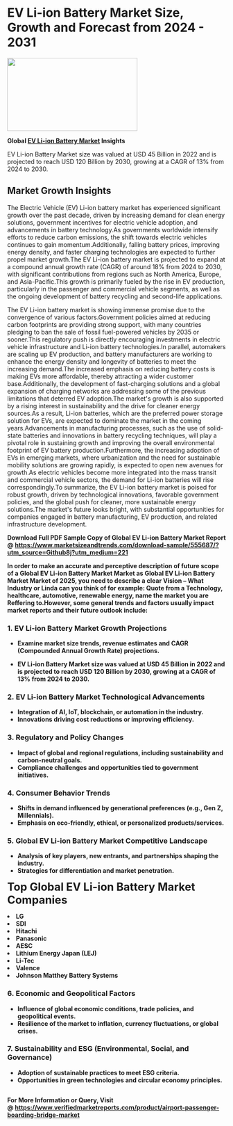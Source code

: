 <H1>EV Li-ion Battery Market Size, Growth and Forecast from 2024 - 2031</H1><img class="aligncenter size-medium wp-image-584254" src="https://thirdeyenews.in/wp-content/uploads/2024/09/Global-Market-Research-300x168.jpeg" alt="" width="300" height="168" /><p><strong>Global&nbsp;<a href="https://www.marketsizeandtrends.com/download-sample/555687/?utm_source=Github8j?utm_medium=221">EV Li-ion Battery Market</a> Insights</strong></p><p>EV Li-ion Battery Market size was valued at USD 45 Billion in 2022 and is projected to reach USD 120 Billion by 2030, growing at a CAGR of 13% from 2024 to 2030.</p><p><h2>Market Growth Insights</h2> <p>The Electric Vehicle (EV) Li-ion battery market has experienced significant growth over the past decade, driven by increasing demand for clean energy solutions, government incentives for electric vehicle adoption, and advancements in battery technology.As governments worldwide intensify efforts to reduce carbon emissions, the shift towards electric vehicles continues to gain momentum.Additionally, falling battery prices, improving energy density, and faster charging technologies are expected to further propel market growth.The EV Li-ion battery market is projected to expand at a compound annual growth rate (CAGR) of around 18% from 2024 to 2030, with significant contributions from regions such as North America, Europe, and Asia-Pacific.This growth is primarily fueled by the rise in EV production, particularly in the passenger and commercial vehicle segments, as well as the ongoing development of battery recycling and second-life applications.<strong></strong></p> <p>The EV Li-ion battery market is showing immense promise due to the convergence of various factors.Government policies aimed at reducing carbon footprints are providing strong support, with many countries pledging to ban the sale of fossil fuel-powered vehicles by 2035 or sooner.This regulatory push is directly encouraging investments in electric vehicle infrastructure and Li-ion battery technologies.In parallel, automakers are scaling up EV production, and battery manufacturers are working to enhance the energy density and longevity of batteries to meet the increasing demand.The increased emphasis on reducing battery costs is making EVs more affordable, thereby attracting a wider customer base.Additionally, the development of fast-charging solutions and a global expansion of charging networks are addressing some of the previous limitations that deterred EV adoption.The market's growth is also supported by a rising interest in sustainability and the drive for cleaner energy sources.As a result, Li-ion batteries, which are the preferred power storage solution for EVs, are expected to dominate the market in the coming years.Advancements in manufacturing processes, such as the use of solid-state batteries and innovations in battery recycling techniques, will play a pivotal role in sustaining growth and improving the overall environmental footprint of EV battery production.Furthermore, the increasing adoption of EVs in emerging markets, where urbanization and the need for sustainable mobility solutions are growing rapidly, is expected to open new avenues for growth.As electric vehicles become more integrated into the mass transit and commercial vehicle sectors, the demand for Li-ion batteries will rise correspondingly.To summarize, the EV Li-ion battery market is poised for robust growth, driven by technological innovations, favorable government policies, and the global push for cleaner, more sustainable energy solutions.The market's future looks bright, with substantial opportunities for companies engaged in battery manufacturing, EV production, and related infrastructure development.<strong></p><p><span class=""><strong>Download Full PDF Sample Copy of Global EV Li-ion Battery Market Report</strong> @ <a href="https://www.marketsizeandtrends.com/download-sample/555687/?utm_source=Github8j?utm_medium=221" target="_blank">https://www.marketsizeandtrends.com/download-sample/555687/?utm_source=Github8j?utm_medium=221</a></span></p><p>In order to make an accurate and perceptive description of future scope of a Global&nbsp;EV Li-ion Battery Market Market as Global&nbsp;EV Li-ion Battery Market Market of 2025, you need to describe a clear Vision &ndash; What Industry or Linda can you think of for example: Quote from a Technology, healthcare, automotive, renewable energy, name the market you are Reffering to.However, some general trends and factors usually impact market reports and their future outlook include:</p><h3>1.&nbsp;<strong>EV Li-ion Battery Market Growth Projections</strong></h3><ul><li>Examine market size trends, revenue estimates and CAGR (Compounded Annual Growth Rate) projections.</li><li><p>EV Li-ion Battery Market size was valued at USD 45 Billion in 2022 and is projected to reach USD 120 Billion by 2030, growing at a CAGR of 13% from 2024 to 2030.</p></li></ul><h3>2.&nbsp;<strong>EV Li-ion Battery Market Technological Advancements</strong></h3><ul><li>Integration of AI, IoT, blockchain, or automation in the industry.</li><li>Innovations driving cost reductions or improving efficiency.</li></ul><h3>3.&nbsp;<strong>Regulatory and Policy Changes</strong></h3><ul><li>Impact of global and regional regulations, including sustainability and carbon-neutral goals.</li><li>Compliance challenges and opportunities tied to government initiatives.</li></ul><h3>4.&nbsp;<strong>Consumer Behavior Trends</strong></h3><ul><li>Shifts in demand influenced by generational preferences (e.g., Gen Z, Millennials).</li><li>Emphasis on eco-friendly, ethical, or personalized products/services.</li></ul><h3>5.&nbsp;<strong>Global EV Li-ion Battery Market Competitive Landscape</strong></h3><ul><li>Analysis of key players, new entrants, and partnerships shaping the industry.</li><li>Strategies for differentiation and market penetration.</li></ul><p data-pm-slice="1 1 []"><span style="color: inherit; font-family: inherit; font-size: 25px;">Top Global EV Li-ion Battery Market Companies</span></p><div class="" data-test-id=""><p><li>LG</li><li> SDI</li><li> Hitachi</li><li> Panasonic</li><li> AESC</li><li> Lithium Energy Japan (LEJ)</li><li> Li-Tec</li><li> Valence</li><li> Johnson Matthey Battery Systems</li></p></div><h3>6.&nbsp;<strong>Economic and Geopolitical Factors</strong></h3><ul><li>Influence of global economic conditions, trade policies, and geopolitical events.</li><li>Resilience of the market to inflation, currency fluctuations, or global crises.</li></ul><h3>7.&nbsp;<strong>Sustainability and ESG (Environmental, Social, and Governance)</strong></h3><ul><li>Adoption of sustainable practices to meet ESG criteria.</li><li>Opportunities in green technologies and circular economy principles.</li></ul><h2><strong style="font-size: 14px;">For More Information or Query, Visit @&nbsp;</strong><a style="background-color: #ffffff; font-size: 14px;" href="https://www.marketsizeandtrends.com/report/ev-li-ion-battery-market/" target="_blank">https://www.verifiedmarketreports.com/product/airport-passenger-boarding-bridge-market</a></h2>